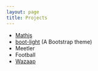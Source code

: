 ```yaml
---
layout: page
title: Projects
---
```


- [Mathjs](http://kaizer1v.github.io/mathjs/)
- [boot-light](https://github.com/kaizer1v/boot-light) (A Bootstrap theme)
- Meetler
- Football
- [Wazaap](http://getwazaap.com)
